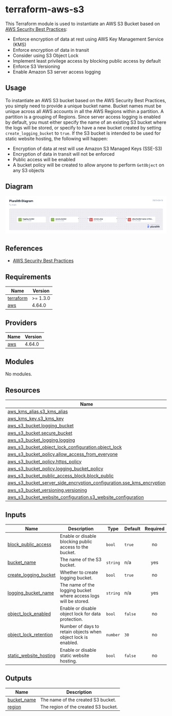 <!-- BEGIN_TF_DOCS -->
# terraform-aws-s3

This Terraform module is used to instantiate an AWS S3 Bucket based on [AWS Security Best Practices](https://docs.aws.amazon.com/AmazonS3/latest/userguide/security-best-practices.html):
- Enforce encryption of data at rest using AWS Key Management Service (KMS)
- Enforce encryption of data in transit
- Consider using S3 Object Lock
- Implement least privilege access by blocking public access by default
- Enforce S3 Versioning
- Enable Amazon S3 server access logging
## Usage
To instantiate an AWS S3 bucket based on the AWS Security Best Practices, you simply need to provide a unique bucket name.  Bucket names must be unique across all AWS accounts in all the AWS Regions within a partition. A partition is a grouping of Regions. Since server access logging is enabled by default, you must either specify the name of an existing S3 bucket where the logs will be stored, or specify to have a new bucket created by setting `create_logging_bucket` to `true`.  If the S3 bucket is intended to be used for static website hosting, the following will happen:
- Encryption of data at rest will use Amazon S3 Managed Keys (SSE-S3)
- Encryption of data in transit will not be enforced
- Public access will be enabled
- A bucket policy will be created to allow anyone to perform `GetObject` on any S3 objects
## Diagram
![Diagram](./diagram.png)
## References
- [AWS Security Best Practices](https://docs.aws.amazon.com/AmazonS3/latest/userguide/security-best-practices.html)

## Requirements

| Name | Version |
|------|---------|
| <a name="requirement_terraform"></a> [terraform](#requirement\_terraform) | >= 1.3.0 |
| <a name="requirement_aws"></a> [aws](#requirement\_aws) | 4.64.0 |

## Providers

| Name | Version |
|------|---------|
| <a name="provider_aws"></a> [aws](#provider\_aws) | 4.64.0 |

## Modules

No modules.

## Resources

| Name | Type |
|------|------|
| [aws_kms_alias.s3_kms_alias](https://registry.terraform.io/providers/hashicorp/aws/4.64.0/docs/resources/kms_alias) | resource |
| [aws_kms_key.s3_kms_key](https://registry.terraform.io/providers/hashicorp/aws/4.64.0/docs/resources/kms_key) | resource |
| [aws_s3_bucket.logging_bucket](https://registry.terraform.io/providers/hashicorp/aws/4.64.0/docs/resources/s3_bucket) | resource |
| [aws_s3_bucket.secure_bucket](https://registry.terraform.io/providers/hashicorp/aws/4.64.0/docs/resources/s3_bucket) | resource |
| [aws_s3_bucket_logging.logging](https://registry.terraform.io/providers/hashicorp/aws/4.64.0/docs/resources/s3_bucket_logging) | resource |
| [aws_s3_bucket_object_lock_configuration.object_lock](https://registry.terraform.io/providers/hashicorp/aws/4.64.0/docs/resources/s3_bucket_object_lock_configuration) | resource |
| [aws_s3_bucket_policy.allow_access_from_everyone](https://registry.terraform.io/providers/hashicorp/aws/4.64.0/docs/resources/s3_bucket_policy) | resource |
| [aws_s3_bucket_policy.https_policy](https://registry.terraform.io/providers/hashicorp/aws/4.64.0/docs/resources/s3_bucket_policy) | resource |
| [aws_s3_bucket_policy.logging_bucket_policy](https://registry.terraform.io/providers/hashicorp/aws/4.64.0/docs/resources/s3_bucket_policy) | resource |
| [aws_s3_bucket_public_access_block.block_public](https://registry.terraform.io/providers/hashicorp/aws/4.64.0/docs/resources/s3_bucket_public_access_block) | resource |
| [aws_s3_bucket_server_side_encryption_configuration.sse_kms_encryption](https://registry.terraform.io/providers/hashicorp/aws/4.64.0/docs/resources/s3_bucket_server_side_encryption_configuration) | resource |
| [aws_s3_bucket_versioning.versioning](https://registry.terraform.io/providers/hashicorp/aws/4.64.0/docs/resources/s3_bucket_versioning) | resource |
| [aws_s3_bucket_website_configuration.s3_website_configuration](https://registry.terraform.io/providers/hashicorp/aws/4.64.0/docs/resources/s3_bucket_website_configuration) | resource |

## Inputs

| Name | Description | Type | Default | Required |
|------|-------------|------|---------|:--------:|
| <a name="input_block_public_access"></a> [block\_public\_access](#input\_block\_public\_access) | Enable or disable blocking public access to the bucket. | `bool` | `true` | no |
| <a name="input_bucket_name"></a> [bucket\_name](#input\_bucket\_name) | The name of the S3 bucket. | `string` | n/a | yes |
| <a name="input_create_logging_bucket"></a> [create\_logging\_bucket](#input\_create\_logging\_bucket) | Whether to create logging bucket. | `bool` | `true` | no |
| <a name="input_logging_bucket_name"></a> [logging\_bucket\_name](#input\_logging\_bucket\_name) | The name of the logging bucket where access logs will be stored. | `string` | n/a | yes |
| <a name="input_object_lock_enabled"></a> [object\_lock\_enabled](#input\_object\_lock\_enabled) | Enable or disable object lock for data protection. | `bool` | `false` | no |
| <a name="input_object_lock_retention"></a> [object\_lock\_retention](#input\_object\_lock\_retention) | Number of days to retain objects when object lock is enabled. | `number` | `30` | no |
| <a name="input_static_website_hosting"></a> [static\_website\_hosting](#input\_static\_website\_hosting) | Enable or disable static website hosting. | `bool` | `false` | no |

## Outputs

| Name | Description |
|------|-------------|
| <a name="output_bucket_name"></a> [bucket\_name](#output\_bucket\_name) | The name of the created S3 bucket. |
| <a name="output_region"></a> [region](#output\_region) | The region of the created S3 bucket. |
<!-- END_TF_DOCS -->